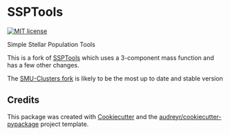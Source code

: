 # SSPTools

[![MIT license](https://img.shields.io/badge/License-MIT-blue.svg)](https://github.com/pjs902/honors-thesis/blob/main/LICENSE)


Simple Stellar Population Tools

This is a fork of [SSPTools](https://github.com/balbinot/ssptools) which uses a 3-component mass function and has a few other changes.

The [SMU-Clusters fork](https://github.com/SMU-clusters/ssptools) is likely to be the most up to date and stable version






## Credits

This package was created with [Cookiecutter](https://github.com/cookiecutter/cookiecutter) and the [audreyr/cookiecutter-pypackage](audreyr/cookiecutter-pypackage) project template.
